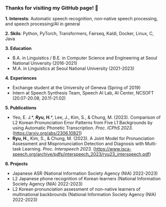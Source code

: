 ### Thanks for visiting my GitHub page! 👋

**1. Interests**: Automatic speech recognition, non-native speech processing, and speech processing/AI in general

**2. Skils**: Python, PyTorch, Transformers, Fairseq, Kaldi, Docker, Linux, C, Java

**3. Education**
   - B.A. in Linguistics / B.E. in Computer Science and Engineering at Seoul National University (2016-2021)
   - M.A. in Linguistics at Seoul National University (2021-2023)
    
**4. Experiences**
   - Exchange student at the University of Geneva (Spring of 2019)
   - Intern at Speech Synthesis Team, Speech AI Lab, AI Center, NCSOFT (20.07-20.08, 20.11-21.02)

**5. Publications**
   - Yeo, E. J.\*, _**Ryu, H.**_\*, Lee, J., Kim, S., & Chung, M. (2023). Comparison of L2 Korean Pronunciation Error Patterns from Five L1 Backgrounds by using Automatic Phonetic Transcription. _Proc. ICPhS 2023_. (https://arxiv.org/abs/2306.10821)
   - **Ryu, H.**, Kim, S., & Chung, M. (2023). A Joint Model for Pronunciation Assessment and Mispronunciation Detection and Diagnosis with Multi-task Learning. _Proc. Interspeech 2023._ (https://www.isca-speech.org/archive/pdfs/interspeech_2023/ryu23_interspeech.pdf)

**6. Projects**
   - Japanese ASR (National Information Society Agency (NIA) 2022-2023)
   - L2 Japanese phone recognition of Korean learners (National Information Society Agency (NIA) 2022-2023)
   - L2 Korean pronunciation assessment of non-native learners of multinational backbrounds (National Information Society Agency (NIA) 2022-2023)

<!--
**rhss10/rhss10** is a ✨ _special_ ✨ repository because its `README.md` (this file) appears on your GitHub profile.

Here are some ideas to get you started:

- 🔭 I’m currently working on ...
- 🌱 I’m currently learning ...
- 👯 I’m looking to collaborate on ...
- 🤔 I’m looking for help with ...
- 💬 Ask me about ...
- 📫 How to reach me: ...
- 😄 Pronouns: ...
- ⚡ Fun fact: ...
-->
